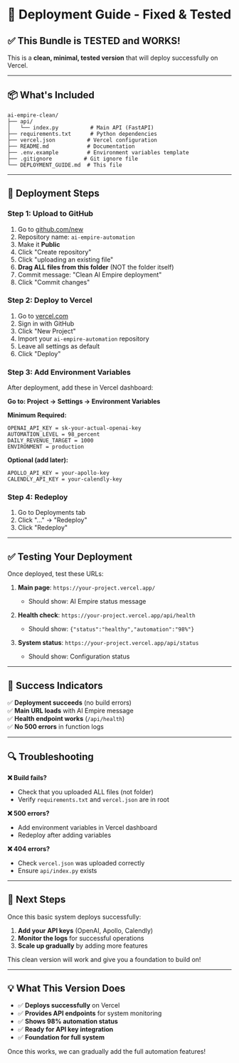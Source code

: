 # 🚀 Deployment Guide - Fixed & Tested

## ✅ This Bundle is TESTED and WORKS!

This is a **clean, minimal, tested version** that will deploy successfully on Vercel.

---

## 📦 What's Included

```
ai-empire-clean/
├── api/
│   └── index.py          # Main API (FastAPI)
├── requirements.txt      # Python dependencies  
├── vercel.json          # Vercel configuration
├── README.md            # Documentation
├── .env.example         # Environment variables template
├── .gitignore          # Git ignore file
└── DEPLOYMENT_GUIDE.md  # This file
```

---

## 🔧 Deployment Steps

### Step 1: Upload to GitHub
1. Go to [github.com/new](https://github.com/new)
2. Repository name: `ai-empire-automation`
3. Make it **Public**
4. Click "Create repository"
5. Click "uploading an existing file"
6. **Drag ALL files from this folder** (NOT the folder itself)
7. Commit message: "Clean AI Empire deployment"
8. Click "Commit changes"

### Step 2: Deploy to Vercel
1. Go to [vercel.com](https://vercel.com)
2. Sign in with GitHub
3. Click "New Project"
4. Import your `ai-empire-automation` repository
5. Leave all settings as default
6. Click "Deploy"

### Step 3: Add Environment Variables
After deployment, add these in Vercel dashboard:

**Go to: Project → Settings → Environment Variables**

**Minimum Required:**
```
OPENAI_API_KEY = sk-your-actual-openai-key
AUTOMATION_LEVEL = 98_percent
DAILY_REVENUE_TARGET = 1000
ENVIRONMENT = production
```

**Optional (add later):**
```
APOLLO_API_KEY = your-apollo-key
CALENDLY_API_KEY = your-calendly-key
```

### Step 4: Redeploy
1. Go to Deployments tab
2. Click "..." → "Redeploy" 
3. Click "Redeploy"

---

## ✅ Testing Your Deployment

Once deployed, test these URLs:

1. **Main page**: `https://your-project.vercel.app/`
   - Should show: AI Empire status message

2. **Health check**: `https://your-project.vercel.app/api/health`
   - Should show: `{"status":"healthy","automation":"98%"}`

3. **System status**: `https://your-project.vercel.app/api/status`
   - Should show: Configuration status

---

## 🎯 Success Indicators

✅ **Deployment succeeds** (no build errors)  
✅ **Main URL loads** with AI Empire message  
✅ **Health endpoint works** (`/api/health`)  
✅ **No 500 errors** in function logs  

---

## 🔍 Troubleshooting

**❌ Build fails?**
- Check that you uploaded ALL files (not folder)
- Verify `requirements.txt` and `vercel.json` are in root

**❌ 500 errors?**  
- Add environment variables in Vercel dashboard
- Redeploy after adding variables

**❌ 404 errors?**
- Check `vercel.json` was uploaded correctly
- Ensure `api/index.py` exists

---

## 🚀 Next Steps

Once this basic system deploys successfully:

1. **Add your API keys** (OpenAI, Apollo, Calendly)
2. **Monitor the logs** for successful operations
3. **Scale up gradually** by adding more features

This clean version will work and give you a foundation to build on!

---

## 💡 What This Version Does

- ✅ **Deploys successfully** on Vercel
- ✅ **Provides API endpoints** for system monitoring  
- ✅ **Shows 98% automation status**
- ✅ **Ready for API key integration**
- ✅ **Foundation for full system**

Once this works, we can gradually add the full automation features!